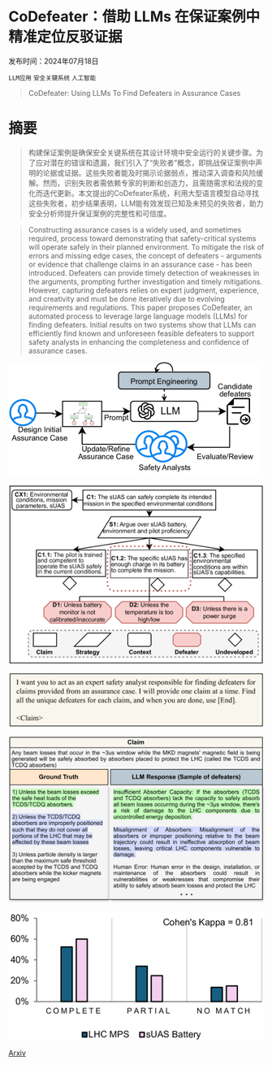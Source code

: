 # CoDefeater：借助 LLMs 在保证案例中精准定位反驳证据

发布时间：2024年07月18日

`LLM应用` `安全关键系统` `人工智能`

> CoDefeater: Using LLMs To Find Defeaters in Assurance Cases

# 摘要

> 构建保证案例是确保安全关键系统在其设计环境中安全运行的关键步骤。为了应对潜在的错误和遗漏，我们引入了“失败者”概念，即挑战保证案例中声明的论据或证据。这些失败者能及时揭示论据弱点，推动深入调查和风险缓解。然而，识别失败者需依赖专家的判断和创造力，且需随需求和法规的变化而迭代更新。本文提出的CoDefeater系统，利用大型语言模型自动寻找这些失败者，初步结果表明，LLM能有效发现已知及未预见的失败者，助力安全分析师提升保证案例的完整性和可信度。

> Constructing assurance cases is a widely used, and sometimes required, process toward demonstrating that safety-critical systems will operate safely in their planned environment. To mitigate the risk of errors and missing edge cases, the concept of defeaters - arguments or evidence that challenge claims in an assurance case - has been introduced. Defeaters can provide timely detection of weaknesses in the arguments, prompting further investigation and timely mitigations. However, capturing defeaters relies on expert judgment, experience, and creativity and must be done iteratively due to evolving requirements and regulations. This paper proposes CoDefeater, an automated process to leverage large language models (LLMs) for finding defeaters. Initial results on two systems show that LLMs can efficiently find known and unforeseen feasible defeaters to support safety analysts in enhancing the completeness and confidence of assurance cases.

![CoDefeater：借助 LLMs 在保证案例中精准定位反驳证据](../../../paper_images/2407.13717/x1.png)

![CoDefeater：借助 LLMs 在保证案例中精准定位反驳证据](../../../paper_images/2407.13717/x2.png)

![CoDefeater：借助 LLMs 在保证案例中精准定位反驳证据](../../../paper_images/2407.13717/x3.png)

![CoDefeater：借助 LLMs 在保证案例中精准定位反驳证据](../../../paper_images/2407.13717/x4.png)

![CoDefeater：借助 LLMs 在保证案例中精准定位反驳证据](../../../paper_images/2407.13717/x5.png)

[Arxiv](https://arxiv.org/abs/2407.13717)